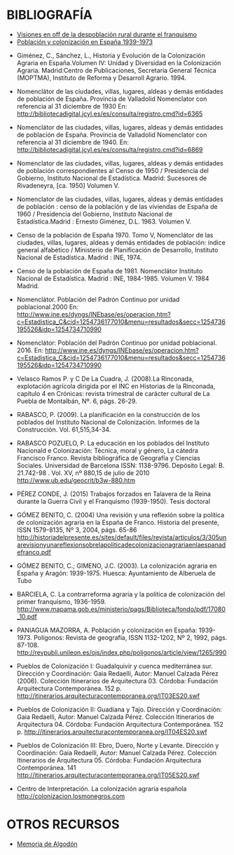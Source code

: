 # BIBLIOGRAFÍA
* [Visiones en off de la despoblación rural durante el franquismo](https://dialnet.unirioja.es/descarga/articulo/5438137.pdf)
* [Población y colonización en España 1939-1973](http://revpubli.unileon.es/ojs/index.php/poligonos/article/viewFile/1265/990)
- Giménez, C., Sánchez, L., Historia y Evolución de la Colonización Agraria en España.Volumen IV: Unidad y Diversidad en la Colonización Agraria.  Madrid:Centro de Publicaciones, Secretaría General Técnica (MOPTMA), Instituto de Reforma y Desarroll Agrario. 1994.
- Nomenclátor de las ciudades, villas, lugares, aldeas y demás entidades de población de España. Provincia de Valladolid Nomenclator con referencia al 31 diciembre de 1930 En:
http://bibliotecadigital.jcyl.es/es/consulta/registro.cmd?id=6365

- Nomenclátor de las ciudades, villas, lugares, aldeas y demás entidades de población de España. Provincia de Valladolid Nomenclator con referencia al 31 diciembre de 1940. En:
http://bibliotecadigital.jcyl.es/es/consulta/registro.cmd?id=6869
- Nomenclator de las ciudades, villas, lugares, aldeas y demás entidades de población correspondientes al Censo de 1950 / Presidencia del Gobierno, Instituto Nacional de Estadística. Madrid: Sucesores de Rivadeneyra, [ca. 1950] Volumen V.
- Nomenclator de las ciudades, villas, lugares, aldeas y demás entidades de población : censo de la población y de las viviendas de España de 1960 / Presidencia del Gobierno, Instituto Nacional de Estadística.Madrid : Ernesto Giménez, D.L. 1963. Volumen V. 
- Censo de la población de España 1970. Tomo V, Nomenclátor de las ciudades, villas, lugares, aldeas y demás entidades de población: índice general alfabético / Ministerio de Planificación de Desarrollo, Instituto Nacional de Estadística. Madrid : INE, 1974.
- Censo de la población de España de 1981. Nomenclátor Instituto Nacional de Estadística. Madrid : INE, 1984-1985. Volumen V. 1984	Madrid.
- Nomenclátor. Población del Padrón Continuo por unidad poblacional.2000 En:
http://www.ine.es/dyngs/INEbase/es/operacion.htm?c=Estadistica_C&cid=1254736177010&menu=resultados&secc=1254736195526&idp=1254734710990
- Nomenclátor: Población del Padrón Continuo por unidad poblacional. 2016. En: 
http://www.ine.es/dyngs/INEbase/es/operacion.htm?c=Estadistica_C&cid=1254736177010&menu=resultados&secc=1254736195526&idp=1254734710990
- Velasco Ramos P. y C De La Cuadra, J. (2008).La Rinconada, explotación agrícola dirigida por el INC en Historias de la Rinconada, capítulo 4 en Crónicas: revista trimestral de carácter cultural de La Puebla de Montalbán, Nº. 6, págs. 26-29.
- RABASCO, P. (2009). La planificación en la construcción de los poblados del Instituto Nacional de Colonización. Informes de la Construcción. Vol. 61,515,34-34.
- RABASCO POZUELO, P. La educación en los poblados del Instituto Nacionald e Colonización: Técnica, moral y género, La cátedra Francisco Franco. Revista bibliográfica de Geografía y Ciencias Sociales. Universidad de Barcelona ISSN: 1138-9796. Depósito Legal: B. 21.742-98 . Vol. XV, nº 880,15 de julio de 2010 http://www.ub.edu/geocrit/b3w-880.htm
- PÉREZ CONDE, J. (2015) Trabajos forzados en Talavera de la Reina durante la Guerra Civil y el Franquismo (1939-1950). Tesis doctoral
- GÓMEZ BENITO, C. (2004) Una revisión y una reflexión sobre la política de colonización agraria en la España de Franco. Historia del presente, ISSN 1579-8135, Nº 3, 2004, págs. 65-86
http://historiadelpresente.es/sites/default/files/revista/articulos/3/305unarevisionyunareflexionsobrelapoliticadecolonizacionagrariaenlaespanadefranco.pdf
- GÓMEZ BENITO, C.; GIMENO, J.C. (2003). La colonización agraria en España y Aragón: 1939-1975. Huesca: Ayuntamiento de Alberuela de Tubo
- BARCIELA, C. La contrarreforma agraria y la política de colonización del primer franquismo, 1936-1959. http://www.mapama.gob.es/ministerio/pags/Biblioteca/fondo/pdf/17080_10.pdf
- PANIAGUA MAZORRA, A. Población y colonización en España: 1939-1973. Polígonos: Revista de geografía, ISSN 1132-1202, Nº 2, 1992, págs. 87-108. http://revpubli.unileon.es/ojs/index.php/poligonos/article/view/1265/990
- Pueblos de Colonización I: Guadalquivir y cuenca mediterránea sur. Dirección y Coordinación: Gaia Redaelli, Autor: Manuel Calzada Pérez (2006). Colección Itinerarios de Arquitectura 03. Córdoba: Fundación Arquitectura Contemporánea. 152 p. http://itinerarios.arquitecturacontemporanea.org/IT03ES20.swf
- Pueblos de Colonización II: Guadiana y Tajo. Dirección y Coordinación: Gaia Redaelli, Autor: Manuel Calzada Pérez. Colección Itinerarios de Arquitectura 04. Córdoba: Fundación Arquitectura Contemporánea. 152 p. http://itinerarios.arquitecturacontemporanea.org/IT04ES20.swf
- Pueblos de Colonización III: Ebro, Duero, Norte y Levante. Dirección y Coordinación: Gaia Redaelli, Autor: Manuel Calzada Pérez. Colección Itinerarios de Arquitectura 05. Córdoba: Fundación Arquitectura Contemporánea. 141 http://itinerarios.arquitecturacontemporanea.org/IT05ES20.swf
- Centro de Interpretación. La colonización agraria española http://colonizacion.losmonegros.com


# OTROS RECURSOS
* [Memoria de Algodón](https://www.youtube.com/watch?v=hEgXaxyN_Ts)
